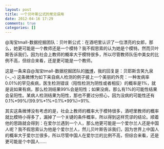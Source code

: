 ```yaml
---
layout: post
title: 一个贝叶斯公式的常见误用
date: 2012-04-16 17:29
comments: true
categories: []
---
```

@淘宝tmall-数据挖掘团队：贝叶斯公式：在酒吧里认识了一位漂亮的女郎，那么，她更可能是一个教师还是一个模特？我不假思索的认为她是个模特。然而贝叶斯告诉我们，因为社会上教师的概率大于模特很多，所以尽管教师队伍中美女的比例不高，但综合来看，还是更可能是一个教师。

这是一条来自@淘宝tmall-数据挖掘团队的<a href="http://weibo.com/2707764262/y4nLauyxy#1334566512028">微博</a>，我的回复是：贝耶斯含笑九泉(¬_¬) 这条微博为如下来自病人检测的例子披上一个美丽的外壳：一种发病率0.01%的罕见疾病，医生检测错误（阳性检测为阴性或者相反）的概率是1%，就是说如果有病，那么检测结果99%会是阳性；如果没病，那么有1%的可能性结果会呈阳性。某病人检测结果为阳性，那也不要过分担心，因为没病的可能性还有0.1%*99%/(99.9%*1%+0.1%*99%)=91%.

其实这条微博没有考虑的是，社会上教师的概率大于模特很多，酒吧里教师的概率就比模特小得多了，漏掉了一个关键的条件概率，所以得到这样荒谬的结论。顺着他的思路就会得到：在爱尔兰遇到一个人，那么他更可能是一个爱尔兰人还是中国人呢？我不假思索认为他是个爱尔兰人，然儿贝叶斯告诉我们，因为世界上中国人的概率大于爱尔兰很多，所以尽管中国人在爱尔兰的比例不高，但综合来看，还是更可能是个中国人……
